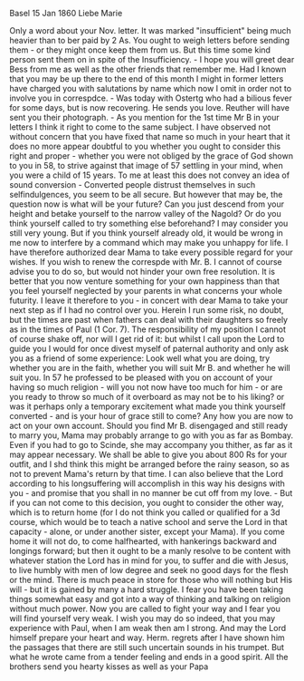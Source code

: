  Basel 15 Jan 1860
Liebe Marie

Only a word about your Nov. letter. It was marked "insufficient" being much heavier than to ber paid by 2 As. You ought to weigh letters before sending them - or they might once keep them from us. But this time some kind person sent them on in spite of the Insufficiency. - I hope you will greet dear Bess from me as well as the other friends that remember me. Had I known that you may be up there to the end of this month I might in former letters have charged you with salutations by name which now I omit in order not to involve you in correspdce. - Was today with Ostertg who had a bilious fever for some days, but is now recovering. He sends you love. Reuther will have sent you their photograph. - As you mention for the 1st time Mr B in your letters I think it right to come to the same subject. I have observed not without concern that you have fixed that name so much in your heart that it does no more appear doubtful to you whether you ought to consider this right and proper - whether you were not obliged by the grace of God shown to you in 58, to strive against that image of 57 settling in your mind, when you were a child of 15 years. To me at least this does not convey an idea of sound conversion - Converted people distrust themselves in such selfindulgences, you seem to be all secure. But however that may be, the question now is what will be your future? Can you just descend from your height and betake yourself to the narrow valley of the Nagold? Or do you think yourself called to try something else beforehand? I may consider you still very young. But if you think yourself already old, it would be wrong in me now to interfere by a command which may make you unhappy for life. I have therefore authorized dear Mama to take every possible regard for your wishes. If you wish to renew the correspde with Mr. B. I cannot of course advise you to do so, but would not hinder your own free resolution. It is better that you now venture something for your own happiness than that you feel yourself neglected by your parents in what concerns your whole futurity. I leave it therefore to you - in concert with dear Mama to take your next step as if I had no control over you. Herein I run some risk, no doubt, but the times are past when fathers can deal with their daughters so freely as in the times of Paul (1 Cor. 7). The responsibility of my position I cannot of course shake off, nor will I get rid of it: but whilst I call upon the Lord to guide you I would for once divest myself of paternal authority and only ask you as a friend of some experience: Look well what you are doing, try whether you are in the faith, whether you will suit Mr B. and whether he will suit you. In 57 he professed to be pleased with you on account of your having so much religion - will you not now have too much for him - or are you ready to throw so much of it overboard as may not be to his liking? or was it perhaps only a temporary excitement what made you think yourself converted - and is your hour of grace still to come? Any how you are now to act on your own account. Should you find Mr B. disengaged and still ready to marry you, Mama may probably arrange to go with you as far as Bombay. Even if you had to go to Scinde, she may accompany you thither, as far as it may appear necessary. We shall be able to give you about 800 Rs for your outfit, and I shd think this might be arranged before the rainy season, so as not to prevent Mama's return by that time. I can also believe that the Lord according to his longsuffering will accomplish in this way his designs with you - and promise that you shall in no manner be cut off from my love. - But if you can not come to this decision, you ought to consider the other way, which is to return home (for I do not think you called or qualified for a 3d course, which would be to teach a native school and serve the Lord in that capacity - alone, or under another sister, except your Mama). If you come home it will not do, to come halfhearted, with hankerings backward and longings forward; but then it ought to be a manly resolve to be content with whatever station the Lord has in mind for you, to suffer and die with Jesus, to live humbly with men of low degree and seek no good days for the flesh or the mind. There is much peace in store for those who will nothing but His will - but it is gained by many a hard struggle. I fear you have been taking things somewhat easy and got into a way of thinking and talking on religion without much power. Now you are called to fight your way and I fear you will find yourself very weak. I wish you may do so indeed, that you may experience with Paul, when I am weak then am I strong. And may the Lord himself prepare your heart and way. 
Herm. regrets after I have shown him the passages that there are still such uncertain sounds in his trumpet. But what he wrote came from a tender feeling and ends in a good spirit. All the brothers send you hearty kisses as well as
 your Papa
